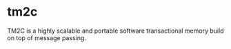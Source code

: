 tm2c
====

TM2C is a highly scalable and portable software transactional memory build on top of message passing.
